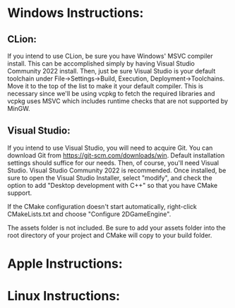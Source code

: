 # Windows Instructions:

## CLion:

If you intend to use CLion, be sure you have Windows' MSVC compiler install. This can be accomplished simply by having Visual Studio Community 2022 install. Then, just be sure Visual Studio is your default toolchain under File->Settings->Build, Execution, Deployment->Toolchains. Move it to the top of the list to make it your default compiler. This is necessary since we'll be using vcpkg to fetch the required libraries and vcpkg uses MSVC which includes runtime checks that are not supported by MinGW.

## Visual Studio:

If you intend to use Visual Studio, you will need to acquire Git. You can download Git from https://git-scm.com/downloads/win. Default installation settings should suffice for our needs. Then, of course, you'll need Visual Studio. Visual Studio Community 2022 is recommended. Once installed, be sure to open the Visual Studio Installer, select "modify", and check the option to add "Desktop development with C++" so that you have CMake support.

If the CMake configuration doesn't start automatically, right-click CMakeLists.txt and choose "Configure 2DGameEngine".

The assets folder is not included. Be sure to add your assets folder into the root directory of your project and CMake will copy to your build folder.


# Apple Instructions:


# Linux Instructions: